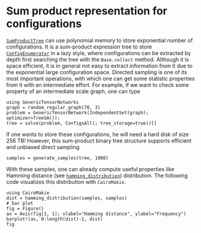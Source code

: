 # Sum product representation for configurations
[`SumProductTree`](@ref) can use polynomial memory to store exponential number of configurations.
It is a sum-product expression tree to store [`ConfigEnumerator`](@ref) in a lazy style, where configurations can be extracted by depth first searching the tree with the `Base.collect` method.
Although it is space efficient, it is in general not easy to extract information from it due to the exponential large configuration space.
Directed sampling is one of its most important operations, with which one can get some statistic properties from it with an intermediate effort. For example, if we want to check some property of an intermediate scale graph, one can type
```@repl sumproduct
using GenericTensorNetworks
graph = random_regular_graph(70, 3)
problem = GenericTensorNetwork(IndependentSet(graph); optimizer=TreeSA());
tree = solve(problem, ConfigsAll(; tree_storage=true))[]
```
If one wants to store these configurations, he will need a hard disk of size 256 TB!
However, this sum-product binary tree structure supports efficient and unbiased direct sampling.

```@repl sumproduct
samples = generate_samples(tree, 1000)
```

With these samples, one can already compute useful properties like Hamming distance (see [`hamming_distribution`](@ref)) distribution. The following code visualizes this distribution with `CairoMakie`.

```@example sumproduct
using CairoMakie
dist = hamming_distribution(samples, samples)
# bar plot
fig = Figure()
ax = Axis(fig[1, 1]; xlabel="Hamming distance", ylabel="Frequency")
barplot!(ax, 0:length(dist)-1, dist)
fig
```